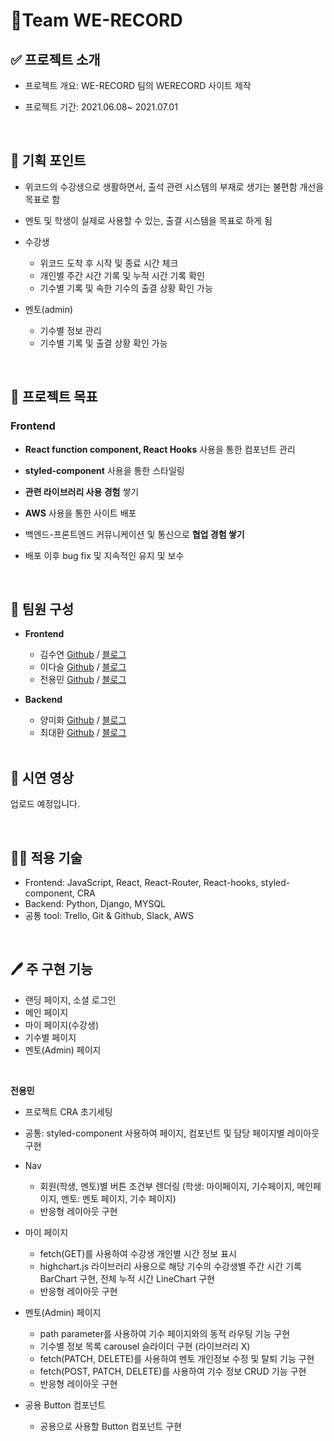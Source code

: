 # 🍦Team WE-RECORD

## ✅ 프로젝트 소개

- 프로젝트 개요: WE-RECORD 팀의 WERECORD 사이트 제작

- 프로젝트 기간: 2021.06.08~ 2021.07.01

<br>

## 🎯 기획 포인트

- 위코드의 수강생으로 생활하면서, 출석 관련 시스템의 부재로 생기는 불편함 개선을 목표로 함
- 멘토 및 학생이 실제로 사용할 수 있는, 출결 시스템을 목표로 하게 됨
- 수강생

  - 위코드 도착 후 시작 및 종료 시간 체크
  - 개인별 주간 시간 기록 및 누적 시간 기록 확인
  - 기수별 기록 및 속한 기수의 출결 상황 확인 가능

- 멘토(admin)
  - 기수별 정보 관리
  - 기수별 기록 및 출결 상황 확인 가능

<br>

## 🎯 프로젝트 목표

### Frontend

- **React function component, React Hooks** 사용을 통한 컴포넌트 관리

- **styled-component** 사용을 통한 스타일링

- **관련 라이브러리 사용 경험** 쌓기

- **AWS** 사용을 통한 사이트 배포

- 백엔드-프론트엔드 커뮤니케이션 및 통신으로 **협업 경험 쌓기**

- 배포 이후 bug fix 및 지속적인 유지 및 보수

<br>

## 👥 팀원 구성

- **Frontend**

  - 김수연 [Github](https://github.com/ksy4568) / [블로그](https://velog.io/@syeon02)
  - 이다슬 [Github](https://github.com/daseuls) / [블로그](https://velog.io/@_seeul)
  - 전용민 [Github](https://github.com/J-Ymini) / [블로그](https://velog.io/@dydalsdl1414)

- **Backend**

  - 양미화 [Github](https://github.com/hwaya2828) / [블로그](https://velog.io/@hwaya2828)
  - 최대환 [Github](https://github.com/Dae-Hwan) / [블로그](https://velog.io/@gigymi2005)

  <br>

## 🎥 시연 영상

업로드 예정입니다.

<br>

## 👨‍💻 적용 기술

- Frontend: JavaScript, React, React-Router, React-hooks, styled-component, CRA
- Backend: Python, Django, MYSQL
- 공통 tool: Trello, Git & Github, Slack, AWS

<br>

## 🖊 주 구현 기능

- 랜딩 페이지, 소셜 로그인
- 메인 페이지
- 마이 페이지(수강생)
- 기수별 페이지
- 멘토(Admin) 페이지

<br>


**전용민**

- 프로젝트 CRA 초기세팅

- 공통: styled-component 사용하여 페이지, 컴포넌트 및 담당 페이지별 레이아웃 구현

- Nav

  - 회원(학생, 멘토)별 버튼 조건부 렌더링 (학생: 마이페이지, 기수페이지, 메인페이지, 멘토: 멘토 페이지, 기수 페이지)
  - 반응형 레이아웃 구현

- 마이 페이지

  - fetch(GET)를 사용하여 수강생 개인별 시간 정보 표시
  - highchart.js 라이브러리 사용으로 해당 기수의 수강생별 주간 시간 기록 BarChart 구현, 전체 누적 시간 LineChart 구현
  - 반응형 레이아웃 구현

- 멘토(Admin) 페이지

  - path parameter를 사용하여 기수 페이지와의 동적 라우팅 기능 구현
  - 기수별 정보 목록 carousel 슬라이더 구현 (라이브러리 X)
  - fetch(PATCH, DELETE)를 사용하여 멘토 개인정보 수정 및 탈퇴 기능 구현
  - fetch(POST, PATCH, DELETE)를 사용하여 기수 정보 CRUD 기능 구현
  - 반응형 레이아웃 구현

- 공용 Button 컴포넌트

  - 공용으로 사용할 Button 컴포넌트 구현

    <br>


